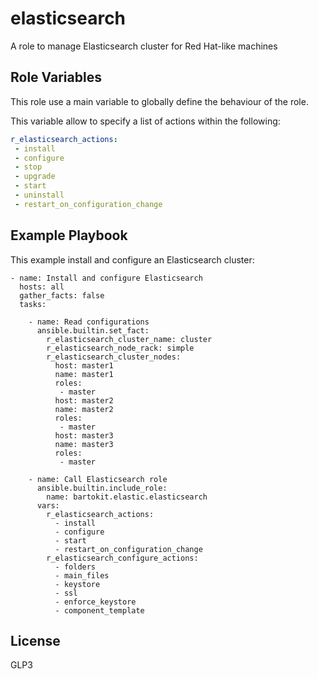 elasticsearch
=========

A role to manage Elasticsearch cluster for Red Hat-like machines


Role Variables
--------------

This role use a main variable to globally define the behaviour of the role.

This variable allow to specify a list of actions within the following:

```yaml
r_elasticsearch_actions:
 - install
 - configure
 - stop
 - upgrade
 - start
 - uninstall
 - restart_on_configuration_change
```


Example Playbook
----------------

This example install and configure an Elasticsearch cluster:

    - name: Install and configure Elasticsearch
      hosts: all
      gather_facts: false
      tasks:

        - name: Read configurations
          ansible.builtin.set_fact:
            r_elasticsearch_cluster_name: cluster
            r_elasticsearch_node_rack: simple
            r_elasticsearch_cluster_nodes:
              host: master1
              name: master1
              roles:
               - master
              host: master2
              name: master2
              roles:
               - master
              host: master3
              name: master3
              roles:
               - master

        - name: Call Elasticsearch role
          ansible.builtin.include_role:
            name: bartokit.elastic.elasticsearch
          vars:
            r_elasticsearch_actions:
              - install
              - configure
              - start
              - restart_on_configuration_change
            r_elasticsearch_configure_actions:
              - folders
              - main_files
              - keystore
              - ssl
              - enforce_keystore
              - component_template



License
-------

GLP3
